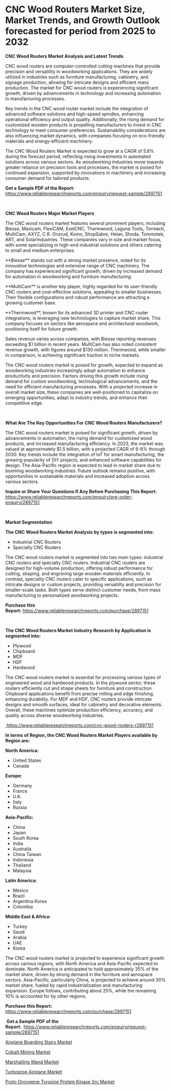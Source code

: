 <p><h1>CNC Wood Routers Market Size, Market Trends, and Growth Outlook forecasted for period from 2025 to 2032</h1></p><p><strong>CNC Wood Routers Market Analysis and Latest Trends</strong></p>
<p><p>CNC wood routers are computer-controlled cutting machines that provide precision and versatility in woodworking applications. They are widely utilized in industries such as furniture manufacturing, cabinetry, and signage production, allowing for intricate designs and efficient mass production. The market for CNC wood routers is experiencing significant growth, driven by advancements in technology and increasing automation in manufacturing processes. </p><p>Key trends in the CNC wood router market include the integration of advanced software solutions and high-speed spindles, enhancing operational efficiency and output quality. Additionally, the rising demand for customized wooden products is propelling manufacturers to invest in CNC technology to meet consumer preferences. Sustainability considerations are also influencing market dynamics, with companies focusing on eco-friendly materials and energy-efficient machinery.</p><p>The CNC Wood Routers Market is expected to grow at a CAGR of 5.8% during the forecast period, reflecting rising investments in automated solutions across various sectors. As woodworking industries move towards greater reliance on precision tools and processes, the market is poised for continued expansion, supported by innovations in machinery and increasing consumer demand for tailored products.</p></p>
<p><strong>Get a Sample PDF of the Report:&nbsp;</strong> <a href="https://www.reliableresearchreports.com/enquiry/request-sample/2897151?utm_campaign=31&utm_medium=2&utm_source=Github&utm_content=ia&utm_term=15032025&utm_id=cnc-wood-routers">https://www.reliableresearchreports.com/enquiry/request-sample/2897151</a></p>
<p>&nbsp;</p>
<p><strong>CNC Wood Routers Major Market Players</strong></p>
<p><p>The CNC wood routers market features several prominent players, including Biesse, Maxicam, FlexiCAM, ExelCNC, Thermwood, Laguna Tools, Tormach, MultiCam, AXYZ, C.R. Onsrud, Komo, ShopSabre, Heian, Shoda, Tommotek, ART, and SolarIndustries. These companies vary in size and market focus, with some specializing in high-end industrial solutions and others catering to small and medium enterprises.</p><p>**Biesse** stands out with a strong market presence, noted for its innovative technologies and extensive range of CNC machinery. The company has experienced significant growth, driven by increased demand for automation in woodworking and furniture manufacturing.</p><p>**MultiCam** is another key player, highly regarded for its user-friendly CNC routers and cost-effective solutions, appealing to smaller businesses. Their flexible configurations and robust performance are attracting a growing customer base.</p><p>**Thermwood**, known for its advanced 3D printer and CNC router integrations, is leveraging new technologies to capture market share. This company focuses on sectors like aerospace and architectural woodwork, positioning itself for future growth.</p><p>Sales revenue varies across companies, with Biesse reporting revenues exceeding $1 billion in recent years. MultiCam has also noted consistent revenue growth, with figures around $130 million. Thermwood, while smaller in comparison, is achieving significant traction in niche markets.</p><p>The CNC wood routers market is poised for growth, expected to expand as woodworking industries increasingly adopt automation to enhance productivity and precision. Factors driving this growth include rising demand for custom woodworking, technological advancements, and the need for efficient manufacturing processes. With a projected increase in overall market size, these companies are well-positioned to capitalize on emerging opportunities, adapt to industry trends, and enhance their competitive edge.</p></p>
<p>&nbsp;</p>
<p><strong>What Are The Key Opportunities For CNC Wood Routers Manufacturers?</strong></p>
<p><p>The CNC wood routers market is poised for significant growth, driven by advancements in automation, the rising demand for customized wood products, and increased manufacturing efficiency. In 2023, the market was valued at approximately $1.5 billion, with a projected CAGR of 6-8% through 2030. Key trends include the integration of IoT for smart manufacturing, the growing popularity of DIY projects, and enhanced software capabilities for design. The Asia-Pacific region is expected to lead in market share due to booming woodworking industries. Future outlook remains positive, with opportunities in sustainable materials and increased adoption across various sectors.</p></p>
<p><strong>Inquire or Share Your Questions If Any Before Purchasing This Report:</strong> <a href="https://www.reliableresearchreports.com/enquiry/pre-order-enquiry/2897151?utm_campaign=31&utm_medium=2&utm_source=Github&utm_content=ia&utm_term=15032025&utm_id=cnc-wood-routers">https://www.reliableresearchreports.com/enquiry/pre-order-enquiry/2897151</a></p>
<p>&nbsp;</p>
<p><strong>Market Segmentation</strong></p>
<p><strong>The CNC Wood Routers Market Analysis by types is segmented into:</strong></p>
<p><ul><li>Industrial CNC Routers</li><li>Specialty CNC Routers</li></ul></p>
<p><p>The CNC wood routers market is segmented into two main types: industrial CNC routers and specialty CNC routers. Industrial CNC routers are designed for high-volume production, offering robust performance for cutting, shaping, and engraving large wooden materials efficiently. In contrast, specialty CNC routers cater to specific applications, such as intricate designs or custom projects, providing versatility and precision for smaller-scale tasks. Both types serve distinct customer needs, from mass manufacturing to personalized woodworking projects.</p></p>
<p><strong>Purchase this Report:&nbsp;</strong><a href="https://www.reliableresearchreports.com/purchase/2897151?utm_campaign=31&utm_medium=2&utm_source=Github&utm_content=ia&utm_term=15032025&utm_id=cnc-wood-routers">https://www.reliableresearchreports.com/purchase/2897151</a></p>
<p>&nbsp;</p>
<p><strong>The CNC Wood Routers Market Industry Research by Application is segmented into:</strong></p>
<p><ul><li>Plywood</li><li>Chipboard</li><li>MDF</li><li>HDF</li><li>Hardwood</li></ul></p>
<p><p>The CNC wood routers market is essential for processing various types of engineered wood and hardwood products. In the plywood sector, these routers efficiently cut and shape sheets for furniture and construction. Chipboard applications benefit from precise milling and edge finishing, enhancing durability. For MDF and HDF, CNC routers provide intricate designs and smooth surfaces, ideal for cabinetry and decorative elements. Overall, these machines optimize production efficiency, accuracy, and quality across diverse woodworking industries.</p></p>
<p><a href="https://www.reliableresearchreports.com/cnc-wood-routers-r2897151?utm_campaign=31&utm_medium=2&utm_source=Github&utm_content=ia&utm_term=15032025&utm_id=cnc-wood-routers">&nbsp;https://www.reliableresearchreports.com/cnc-wood-routers-r2897151</a></p>
<p><strong>In terms of Region, the CNC Wood Routers Market Players available by Region are:</strong></p>
<p>
    <p> <strong> North America: </strong>
        <ul>
            <li>United States</li>
            <li>Canada</li>
        </ul>
        </p> 
    <p> <strong> Europe: </strong>
        <ul>
            <li>Germany</li>
            <li>France</li>
            <li>U.K.</li>
            <li>Italy</li>
            <li>Russia</li>
        </ul>
        </p> 
    <p> <strong> Asia-Pacific: </strong>
        <ul>
            <li>China</li>
            <li>Japan</li>
            <li>South Korea</li>
            <li>India</li>
            <li>Australia</li>
            <li>China Taiwan</li>
            <li>Indonesia</li>
            <li>Thailand</li>
            <li>Malaysia</li>
        </ul>
        </p> 
    <p> <strong> Latin America: </strong>
        <ul>
            <li>Mexico</li>
            <li>Brazil</li>
            <li>Argentina Korea</li>
            <li>Colombia</li>
        </ul>
        </p> 
    <p> <strong> Middle East & Africa: </strong>
        <ul>
            <li>Turkey</li>
            <li>Saudi</li>
            <li>Arabia</li>
            <li>UAE</li>
            <li>Korea</li>
        </ul>
    </p>
    </p>
<p><p>The CNC wood routers market is projected to experience significant growth across various regions, with North America and Asia-Pacific expected to dominate. North America is anticipated to hold approximately 35% of the market share, driven by strong demand in the furniture and aerospace sectors. Asia-Pacific, particularly China, is projected to achieve around 30% market share, fueled by rapid industrialization and manufacturing expansion. Europe follows, contributing about 25%, while the remaining 10% is accounted for by other regions.</p></p>
<p><strong>Purchase this Report: </strong><a href="https://www.reliableresearchreports.com/purchase/2897151?utm_campaign=31&utm_medium=2&utm_source=Github&utm_content=ia&utm_term=15032025&utm_id=cnc-wood-routers">https://www.reliableresearchreports.com/purchase/2897151</a></p>
<p>&nbsp;<strong>Get a Sample PDF of the Report:&nbsp;&nbsp;</strong><a href="https://www.reliableresearchreports.com/enquiry/request-sample/2897151?utm_campaign=31&utm_medium=2&utm_source=Github&utm_content=ia&utm_term=15032025&utm_id=cnc-wood-routers">https://www.reliableresearchreports.com/enquiry/request-sample/2897151</a></p>
<p><strong></strong></p>
<p><p><a href="https://github.com/hamremunazm4/Market-Research-Report-List-1/blob/main/airplane-boarding-stairs-market.md?utm_campaign=31&utm_medium=2&utm_source=Github&utm_content=ia&utm_term=15032025&utm_id=cnc-wood-routers">Airplane Boarding Stairs Market</a></p><p><a href="https://github.com/kirstejuvet/Market-Research-Report-List-1/blob/main/cobalt-mining-market.md?utm_campaign=31&utm_medium=2&utm_source=Github&utm_content=ia&utm_term=15032025&utm_id=cnc-wood-routers">Cobalt Mining Market</a></p><p><a href="https://github.com/jhoonatsev/Market-Research-Report-List-1/blob/main/marshalling-wand-market.md?utm_campaign=31&utm_medium=2&utm_source=Github&utm_content=ia&utm_term=15032025&utm_id=cnc-wood-routers">Marshalling Wand Market</a></p><p><a href="https://github.com/godutetraeva/Market-Research-Report-List-1/blob/main/turboprop-airplane-market.md?utm_campaign=31&utm_medium=2&utm_source=Github&utm_content=ia&utm_term=15032025&utm_id=cnc-wood-routers">Turboprop Airplane Market</a></p><p><a href="https://github.com/boccalyver5k/Market-Research-Report-List-1/blob/main/proto-oncogene-tyrosine-protein-kinase-src-market.md?utm_campaign=31&utm_medium=2&utm_source=Github&utm_content=ia&utm_term=15032025&utm_id=cnc-wood-routers">Proto Oncogene Tyrosine Protein Kinase Src Market</a></p></p>